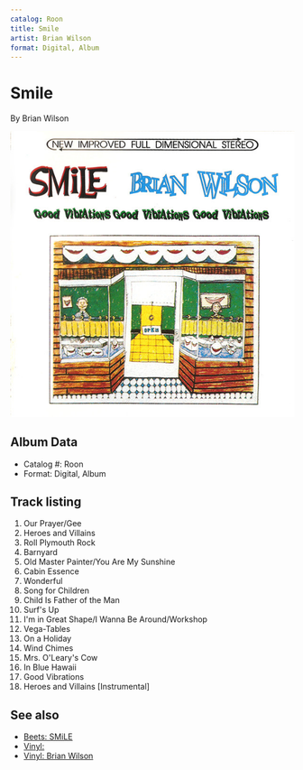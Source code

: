 ```yaml
---
catalog: Roon
title: Smile
artist: Brian Wilson
format: Digital, Album
---
```


# Smile

By Brian Wilson

![](../../assets/albumcovers/Brian_Wilson-Smile.png)

## Album Data

- Catalog #: Roon
- Format: Digital, Album


## Track listing


1. Our Prayer/Gee
2. Heroes and Villains
3. Roll Plymouth Rock
4. Barnyard
5. Old Master Painter/You Are My Sunshine
6. Cabin Essence
7. Wonderful
8. Song for Children
9. Child Is Father of the Man
10. Surf's Up
11. I'm in Great Shape/I Wanna Be Around/Workshop
12. Vega-Tables
13. On a Holiday
14. Wind Chimes
15. Mrs. O'Leary's Cow
16. In Blue Hawaii
17. Good Vibrations
18. Heroes and Villains [Instrumental]


## See also

- [Beets: SMiLE](../../Beets/Brian_Wilson/SMiLE.md)
- [Vinyl: ](../../Vinyl/Brian_Wilson/Brian_Wilson_index.md)
- [Vinyl: Brian Wilson](../../Vinyl/Brian_Wilson/Brian_Wilson.md)
